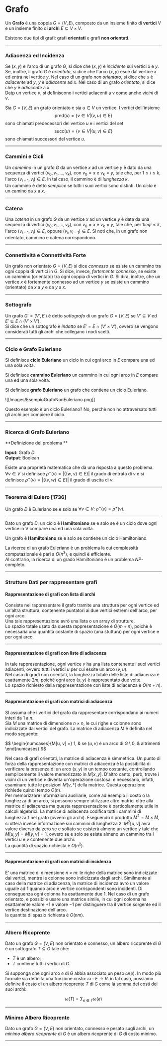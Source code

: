 # Grafo #
Un **Grafo**  è una coppia $G = (V, E)$, composto da un insieme finito di **vertici** V e un insieme finito di **archi** $E \subseteq V \times V$. 

Esistono due tipi di grafi: grafi **orientati** e grafi **non orientati**.<br />

--------------------------------------------------------------

### Adiacenza ed Incidenza ###
Se $(x, y)$ è l'arco di un grafo $G$, si dice che $(x, y)$ è _incidente_ sui vertici $x$ e $y$. Se, inoltre, il grafo $G$ è _orientato_, si dice che l'arco $(x, y)$ esce dal vertice $x$ ed entra nel vertice $y$. Nel caso di un grafo _non orientato_, si dice che $x$ è _adiacente_ ad $y$, $y$ è _adiacente_ ad $x$. Nel caso di un grafo _orientato_, si dice che $y$ è _adiacente_ a $x$.<br />
Datp un vertice $v$, si definiscono i vertici adiacenti a $v$ come anche _vicini_ di $v$.<br />

Sia $G = (V, E)$ un grafo orientato e sia $u \in V$ un vertice. I vertici dell'insieme
$$\text{pred}(u) = \{v \in V | (v, u) \in E \}$$
sono chiamati predecessori del vertice $u$ e i vertici del set
$$\text{succ}(u) = \{v \in V | (u, v) \in E \}$$
sono chiamati successori del vertice $u$.

----------------------------------------------------------------

### Cammini e Cicli ###
Un _cammino_ in un grafo $G$ da un vertice $x$ ad un vertice $y$ è dato da una sequenza di vertici $(v_{0}, v_{1}, ..., v_{k})$, con $v_{0} = x$ e $v_{k} = y$, tale che, per $1 \leq i \leq k$, l'arco $(v_{i-1}, v_{i}) \in E$. In tal caso, il cammino è di _lunghezza_ $k$.<br />Un cammino è detto _semplice_ se tutti i suoi vertici sono distinti. Un _ciclo_ è un camino da $x$ a $x$.<br />

----------------------------------------------------------------

### Catena ###
Una _catena_ in un grafo $G$ da un vertice $x$ ad un vertice $y$ è data da una sequenza di vertici $(v_{0}, v_{1}, ..., v_{k})$, con $v_{0} = x$ e $v_{k} = y$, tale che, per $1 leq i \leq k$, l'arco $(v_{i-1}, v_{i}) \in E$, oppure $(v_{i}, v_{i-1}) \in E$. Si noti che, in un grafo non orientato, cammino e catena corrispondono.<br />

----------------------------------------------------------------

### Connettività e Connettività Forte ###
Un grafo non orientato $G = (V, E)$ si dice _connesso_ se esiste un cammino tra ogni coppia di vertici in $G$. Si dice, invece, _fortemente connesso_, se esiste un cammino (orientato) tra ogni coppia di vertici in $G$. Si dirà, inoltre, che un vertice $x$ è fortemente connesso ad un vertice $y$ se esiste un cammino (orientato) da $x$ a $y$ e da $y$ a $x$.<br />

----------------------------------------------------------------

### Sottografo ###
Un grafo $G' = (V', E')$ è detto _sottografo_ di un grafo $G = (V, E)$ se $V' \subseteq V$ ed $E' \subseteq E \cap (V' \times V')$.<br />
Si dice che un sottografo è _indotto_ se $E' = E \cap (V' \times V')$, ovvero se vengono considerati tutti gli archi che collegano i nodi scelti.<br />

----------------------------------------------------------------

### Ciclo e Grafo Euleriano ###
Si definisce **ciclo Euleriano** un ciclo in cui ogni arco in $E$ compare una ed una sola volta.<br />

Si definisce **cammino Euleriano** un cammino in cui ogni arco in $E$ compare una ed una sola volta.<br />

Si definisce **grafo Euleriano** un grafo che contiene un ciclo Euleriano.<br />

![[Images/EsempioGrafoNonEuleriano.png]]

Questo esempio è un ciclo Euleriano? No, perchè non ho attraversato tutti gli archi per compiere il ciclo.<br />

----------------------------------------------------------------

### Ricerca di Grafo Euleriano ###
**Definizione del problema **

**Input**: Grafo $D$<br />
**Output**: Boolean<br />

Esiste una proprietà matematica che dà una risposta a questo problema.<br />
$\forall v \in V$ si definisce $\rho^{-}(v) = \Bigg|\Big\{(w, v) \in E\Big\}\Bigg|$ il grado di entrata di $v$ e si definisce $\rho^{+}(v) = \Bigg|\Big\{(v, w) \in E\Big\}\Bigg|$ il grado di uscita di $v$.<br />

----------------------------------------------------------------

### Teorema di Eulero [1736] ###
Un grafo $D$ è Euleriano se e solo se $\forall v \in V \text{: } \rho^{-}(v) = \rho^{+}(v)$.<br />

----------------------------------------------------------------

Dato un grafo $D$, un ciclo è **Hamiltoniano** se e solo se è un ciclo dove ogni vertice in V compare una ed una sola volta.<br />

Un grafo è **Hamiltoniano** se e solo se contiene un ciclo Hamiltoniano.<br />

La ricerca di un grafo Euleriano è un problema la cui complessità computazionale è pari a $O(n^{3})$, e quindi è efficiente.<br />
Al contrario, la ricerca di un grado Hamiltoniano è un problema _NP_-completo.<br />

----------------------------------------------------------------

### Strutture Dati per rappresentare grafi ###
#### Rappresentazione di grafi con lista di archi ####
Consiste nel rappresentare il grafo tramite una struttura per ogni vertice ed un'altra struttura, contenente puntatori ai due vertici estremi dell'arco, per ogni arco.<br />Una tale rappresentazione avrò una lista o un array di strutture.<br />
Lo spazio totale usato da questa rappresentazione è $O(m + n)$, poichè è necessaria una quantità costante di spazio (una stuttura) per ogni vertice e per ogni arco.<br />

----------------------------------------------------------------

#### Rappresentazione di grafi con liste di adiacenza ####
In tale rappresentazione, ogni vertice $v$ ha una lista contenente i suoi vertici adiacenti, ovvero tutti i vertici $u$ per cui essite un arco $(v, u)$.<br />
Nel caso di gradi non orientati, la lunghezza totale delle liste di adiacenza è esattamente $2m$, poichè ogni arco $(x, y)$ è rappresentato due volte.<br />
Lo spazio richiesto dalla rappresentazione con liste di adiacenza è $O(m+n)$.<br />

---------------------------------------------------------------

#### Rappresentazione di grafi con matrici di adiacenza ####
SI assuma che i vertici del grafo da rappresentare corrispondano ai numeri interi da $1$ a $n$.<br />
Sia $M$ una matrice di dimensione $n \times n$, le cui righe e colonne sono indicizzate dai vertici del grafo. La matrice di adiacenza $M$ è definita nel modo seguente:

$$
\begin{numcases}{M[u, v] =}
  1, & se $(u, v)\text{ è un arco di }G$ \\
  0, & altrimenti
\end{numcases}
$$

Nel caso di grafi orientati, la matrice di adiacenza è simmetrica. Un punto di forza della rappresentazione con matrici di adiacenza è la possibilità di verificare la presenza di un arco $(x, y)$ in un tempo costante, controllando semplicemente il valore memorizzato in $M[x, y]$. D'altro canto, però, trovre i vicini di un vertice $v$ diventa un'operazione costosa: è necessario, infatti, esaminare tutte le posizioni $M[v, *]$ della matrice. Questa operazione richiede quindi tempo $O(n)$.<br />
Per memorizzare informazioni ausiliarie, come ad esempio il costo o la lunghezza di un arco, si possono sempre utilizzare altre matrici oltre alla matrice di adiacenza ma questa rappresentazione è particolamente utile in calcoli algebrici. La matrice di adiacenza codifica tutti i cammini di lunghezza $1$ nel grafo (ovvero gli archi). Eseguendo il prodotto $M^{2} = M \times M$, si otterà invece informazione sui cammini di lunghezza $2$. $M^{2}[u, v]$ avrà valore diverso da zero se e soltato se esisterà almeno un vertice $y$ tale che $M[u, y] = M[y, v] = 1$, ovvero se e solo se esiste almeno un cammino tra i vertici $u$ e $v$ contenente due archi.<br />La quantità di spazio richiesta è $O(n^{2})$.

----------------------------------------------------------------

#### Rappresentazione di grafi con matrici di incidenza ####
E' una matrice di dimensione $n \times m$: le righe della matrice sono indicizzate dai vertici, mentre le colonne sono indicizzate dagli archi. Similmente al caso della matrice di adiacenza, la matrice di incidenza avrò un valore uguale ad $1$ quando arco e vertice corrispondenti sono incidenti. Di conseguenza ogni colonna ha esattamente due $1$. Nel caso di un grafo orientato, è possibile usare una matrice simile, in cui ogni colonna ha esattamente valore $+1$ e valore $-1$ per distinguere tra il vertice sorgente ed il vertice destinazione dell'arco.<br />
la quantità di spazio richiesta è $O(nm)$.<br />

----------------------------------------------------------------

### Albero Ricoprente ###
Dato un grafo $G = (V, E)$ non orientato e connesso, un albero ricoprente di $G$ è un sottografo $T \subseteq G$ tale che:
- $T$ è un albero;
- $T$ contiene tutti i vertici di $G$.

Si supponga che ogni arco $e$ di $G$ abbia associato un peso $\omega(e)$. In modo più formale sia definita una funzione costo: $\omega: E \rightarrow R$. in tal caso, possiamo definire il costo di un albero ricoprente $T$ di $G$ come la somma dei costi dei suoi archi:

$$\omega\Big(T\Big) = \sum_{e \in T}\omega(e)$$

----------------------------------------------------------------

### Minimo Albero Ricoprente ###
Dato un grafo $G = (V, E)$ non orientato, connesso e pesato sugli archi, un _minimo albero ricoprente_ di $G$ è un albero ricoprente di $G$ di costo minimo.<br />

----------------------------------------------------------------

